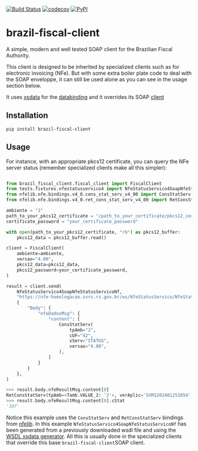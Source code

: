 [![Build Status](https://github.com/brazil-fiscal-client/actions/workflows/test.yml/badge.svg?branch=main)](https://github.com/OCA/brazil-fiscal-client/workflows/test.yml?query=branch%3Amain)
[![codecov](https://codecov.io/gh/akretion/brazil-fiscal-client/graph/badge.svg?token=qOwFJXaJJP)](https://codecov.io/gh/akretion/brazil-fiscal-client)
[![PyPI](https://img.shields.io/pypi/v/brazil-fiscal-client)](https://pypi.org/project/brazil-fiscal-client)

# brazil-fiscal-client

A simple, modern and well tested SOAP client for the Brazilian Fiscal Authority.

This client is designed to be inherited by specialized clients such as for electronic
invoicing (NFe). But with some extra boiler plate code to deal with the SOAP enveloppe,
it can still be used alone as you can see in the usage section below.

It uses [xsdata](https://github.com/tefra/xsdata) for the
[databinding](https://xsdata.readthedocs.io/en/latest/data_binding/basics/) and it
overrides its SOAP
[client](https://xsdata.readthedocs.io/en/latest/codegen/wsdl_modeling/#client)

## Installation

`pip install brazil-fiscal-client`

## Usage

For instance, with an appropriate pkcs12 certificate, you can query the NFe server
status (remember specialized clients make all this simpler):

```python

from brazil_fiscal_client.fiscal_client import FiscalClient
from tests.fixtures.nfestatusservico4 import NfeStatusServico4SoapNfeStatusServicoNf
from nfelib.nfe.bindings.v4_0.cons_stat_serv_v4_00 import ConsStatServ
from nfelib.nfe.bindings.v4_0.ret_cons_stat_serv_v4_00 import RetConsStatServ

ambiente = "2"
path_to_your_pkcs12_certificate = "/path_to_your_certificate/pkcs12_certificate.p12"
certificate_password = "your_certificate_password"

with open(path_to_your_pkcs12_certificate, "rb") as pkcs12_buffer:
    pkcs12_data = pkcs12_buffer.read()

client = FiscalClient(
    ambiente=ambiente,
    versao="4.00",
    pkcs12_data=pkcs12_data,
    pkcs12_password=your_certificate_password,
)

result = client.send(
    NfeStatusServico4SoapNfeStatusServicoNf,
    "https://nfe-homologacao.svrs.rs.gov.br/ws/NfeStatusServico/NfeStatusServico4.asmx",
    {
        "Body": {
            "nfeDadosMsg": {
                "content": [
                    ConsStatServ(
                        tpAmb="2",
                        cUF="42",
                        xServ="STATUS",
                        versao="4.00",
                    ),
                ]
            }
        }
    },
)

>>> result.body.nfeResultMsg.content[0]
RetConsStatServ(tpAmb=<Tamb.VALUE_2: '2'>, verAplic='SVRS202401251654', cStat='107', xMotivo='Servico SVC em Operacao', cUF=<TcodUfIbge.VALUE_42: '42'>, dhRecbto='2024-04-01T16:18:03-03:00', tMed='1', dhRetorno=None, xObs=None, versao='4.00')
>>> result.body.nfeResultMsg.content[0].cStat
'107'
```

Notice this example uses the `ConsStatServ` and `RetConsStatServ` bindings from
[nfelib](https://github.com/akretion/nfelib). In this example
`NfeStatusServico4SoapNfeStatusServicoNf` has been generated from a previously
downloaded wsdl file and using the
[WSDL xsdata generator](https://xsdata.readthedocs.io/en/latest/codegen/wsdl_modeling/).
All this is usually done in the specialized clients that override this base
`brazil-fiscal-client`SOAP client.
